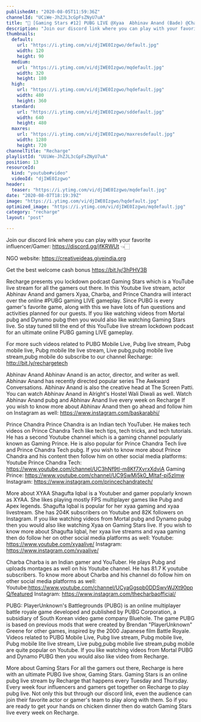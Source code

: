 ```yaml
---
publishedAt: "2020-08-05T11:59:36Z"
channelId: "UCiWe-JhZJL3cGpFsZNyU7uA"
title: "🔴 [Gaming Stars #12] PUBG LIVE @Xyaa  Abhinav Anand (Bade) @Charba  @Prince Chandra Tech"
description: "Join our discord link where you can play with your favorite influencer/Gamer: https://discord.gg/jfKRWUt 👈🏻\n\nNGO website: https://creativeideas.giveindia.org \n\nGet the best welcome cash bonus https://bit.ly/3hPHV3B\n\nRecharge presents you lockdown podcast Gaming Stars which is a YouTube live stream for all the gamers out there. In this Youtube live stream, actor Abhinav Anand and gamers Xyaa, Charba, and Prince Chandra will interact over the online #PUBG gaming LIVE gameplay. Since PUBG is every gamer's favorite game, along with this we have lots of fun questions and activities planned for our guests.  If you like watching videos from Mortal pubg and Dynamo pubg then you would also like watching Gaming Stars live. So stay tuned till the end of this YouTube live stream lockdown podcast for an ultimate online PUBG gaming LIVE gameplay.\n\nFor more such videos related to PUBG Mobile Live, Pubg live stream, Pubg mobile live, Pubg mobile lite live stream, Live pubg,pubg mobile live stream,pubg mobile do subscribe to our channel Recharge: http://bit.ly/rechargetech\n\n\nAbhinav Anand\nAbhinav Anand is an actor, director, and writer as well. Abhinav Anand has recently directed popular series The Awkward Conversations. Abhinav Anand is also the creative head at The Screen Patti. You can watch Abhinav Anand in Alright's Hostel Wali Diwali as well. Watch Abhinav Anand pubg and Abhinav Anand live every week on Recharge If you wish to know more about Abhinav Anand then go ahead and follow him on Instagram as well: https://www.instagram.com/baskarabhi/\n\nPrince Chandra\nPrince Chandra is an Indian tech YouTuber. He makes tech videos on Prince Chandra Tech like tech tips, tech tricks, and tech tutorials. He has a second Youtube channel which is a gaming channel popularly known as Gaming Prince. He is also popular for Prince Chandra Tech live and Prince Chandra Tech pubg. If you wish to know more about Prince Chandra and his content then follow him on other social media platforms:\nYoutube Prince Chandra Tech: https://www.youtube.com/channel/UC3hNf9tl-m8Kf7XvrxXdviA Gaming Prince: https://www.youtube.com/channel/UC9SwMj5k0_MItaf-pi5zImw \nInstagram: https://www.instagram.com/princechandratech/\n\nMore about XYAA\nShagufta Iqbal is a Youtuber and gamer popularly known as XYAA. She likes playing mostly FPS multiplayer games like Pubg and Apex legends. Shagufta Iqbal is popular for her xyaa gaming and xyaa livestream. She has 204K subscribers on Youtube and 82K followers on Instagram.  If you like watching videos from Mortal pubg and Dynamo pubg then you would also like watching Xyaa on Gaming Stars live. If you wish to know more about Shagufta Iqbal, her xyaa live streams and xyaa gaming then do follow her on other social media platforms as well: Youtube: https://www.youtube.com/xyaalive/ Instagram: https://www.instagram.com/xyaalive/\n\nCharba\nCharba is an Indian gamer and YouTuber. He plays Pubg and uploads montages as well on his Youtube channel. He has 81.7 K youtube subscribers. To know more about Charba and his channel do follow him on other social media platforms as well: \nYoutube:https://www.youtube.com/channel/UCyaGgspb0DDSwvWJXt90ppQ/featured\nInstagram: https://www.instagram.com/thecharbaofficial/\n\nPUBG:\nPlayerUnknown's Battlegrounds (PUBG) is an online multiplayer battle royale game developed and published by PUBG Corporation, a subsidiary of South Korean video game company Bluehole. The game PUBG is based on previous mods that were created by Brendan \"PlayerUnknown\" Greene for other games, inspired by the 2000 Japanese film Battle Royale. Videos related to PUBG Mobile Live, Pubg live stream, Pubg mobile live, Pubg mobile lite live stream, Live pubg,pubg mobile live stream,pubg mobile are quite popular on Youtube. If you like watching videos from Mortal PUBG and Dynamo PUBG then you would also like video from Recharge.\n\nMore about Gaming Stars\nFor all the gamers out there, Recharge is here with an ultimate PUBG live show, Gaming Stars. Gaming Stars is an online pubg live stream by Recharge that happens every Tuesday and Thursday. Every week four influencers and gamers get together on Recharge to play pubg live. Not only this but through our discord link, even the audience can join their favorite actor or gamer's team to play along with them. So if you are ready to get your hands on chicken dinner then do watch Gaming Stars live every week on Recharge."
thumbnails:
  default:
    url: "https://i.ytimg.com/vi/djIWE0Izgwo/default.jpg"
    width: 120
    height: 90
  medium:
    url: "https://i.ytimg.com/vi/djIWE0Izgwo/mqdefault.jpg"
    width: 320
    height: 180
  high:
    url: "https://i.ytimg.com/vi/djIWE0Izgwo/hqdefault.jpg"
    width: 480
    height: 360
  standard:
    url: "https://i.ytimg.com/vi/djIWE0Izgwo/sddefault.jpg"
    width: 640
    height: 480
  maxres:
    url: "https://i.ytimg.com/vi/djIWE0Izgwo/maxresdefault.jpg"
    width: 1280
    height: 720
channelTitle: "Recharge"
playlistId: "UUiWe-JhZJL3cGpFsZNyU7uA"
position: 13
resourceId:
  kind: "youtube#video"
  videoId: "djIWE0Izgwo"
header:
  teaser: "https://i.ytimg.com/vi/djIWE0Izgwo/mqdefault.jpg"
date: "2020-08-07T18:19:39Z"
image: "https://i.ytimg.com/vi/djIWE0Izgwo/hqdefault.jpg"
optimized_image: "https://i.ytimg.com/vi/djIWE0Izgwo/mqdefault.jpg"
category: "recharge"
layout: "post"

---
```

Join our discord link where you can play with your favorite influencer/Gamer: https://discord.gg/jfKRWUt 👈🏻

NGO website: https://creativeideas.giveindia.org 

Get the best welcome cash bonus https://bit.ly/3hPHV3B

Recharge presents you lockdown podcast Gaming Stars which is a YouTube live stream for all the gamers out there. In this Youtube live stream, actor Abhinav Anand and gamers Xyaa, Charba, and Prince Chandra will interact over the online #PUBG gaming LIVE gameplay. Since PUBG is every gamer's favorite game, along with this we have lots of fun questions and activities planned for our guests.  If you like watching videos from Mortal pubg and Dynamo pubg then you would also like watching Gaming Stars live. So stay tuned till the end of this YouTube live stream lockdown podcast for an ultimate online PUBG gaming LIVE gameplay.

For more such videos related to PUBG Mobile Live, Pubg live stream, Pubg mobile live, Pubg mobile lite live stream, Live pubg,pubg mobile live stream,pubg mobile do subscribe to our channel Recharge: http://bit.ly/rechargetech


Abhinav Anand
Abhinav Anand is an actor, director, and writer as well. Abhinav Anand has recently directed popular series The Awkward Conversations. Abhinav Anand is also the creative head at The Screen Patti. You can watch Abhinav Anand in Alright's Hostel Wali Diwali as well. Watch Abhinav Anand pubg and Abhinav Anand live every week on Recharge If you wish to know more about Abhinav Anand then go ahead and follow him on Instagram as well: https://www.instagram.com/baskarabhi/

Prince Chandra
Prince Chandra is an Indian tech YouTuber. He makes tech videos on Prince Chandra Tech like tech tips, tech tricks, and tech tutorials. He has a second Youtube channel which is a gaming channel popularly known as Gaming Prince. He is also popular for Prince Chandra Tech live and Prince Chandra Tech pubg. If you wish to know more about Prince Chandra and his content then follow him on other social media platforms:
Youtube Prince Chandra Tech: https://www.youtube.com/channel/UC3hNf9tl-m8Kf7XvrxXdviA Gaming Prince: https://www.youtube.com/channel/UC9SwMj5k0_MItaf-pi5zImw 
Instagram: https://www.instagram.com/princechandratech/

More about XYAA
Shagufta Iqbal is a Youtuber and gamer popularly known as XYAA. She likes playing mostly FPS multiplayer games like Pubg and Apex legends. Shagufta Iqbal is popular for her xyaa gaming and xyaa livestream. She has 204K subscribers on Youtube and 82K followers on Instagram.  If you like watching videos from Mortal pubg and Dynamo pubg then you would also like watching Xyaa on Gaming Stars live. If you wish to know more about Shagufta Iqbal, her xyaa live streams and xyaa gaming then do follow her on other social media platforms as well: Youtube: https://www.youtube.com/xyaalive/ Instagram: https://www.instagram.com/xyaalive/

Charba
Charba is an Indian gamer and YouTuber. He plays Pubg and uploads montages as well on his Youtube channel. He has 81.7 K youtube subscribers. To know more about Charba and his channel do follow him on other social media platforms as well: 
Youtube:https://www.youtube.com/channel/UCyaGgspb0DDSwvWJXt90ppQ/featured
Instagram: https://www.instagram.com/thecharbaofficial/

PUBG:
PlayerUnknown's Battlegrounds (PUBG) is an online multiplayer battle royale game developed and published by PUBG Corporation, a subsidiary of South Korean video game company Bluehole. The game PUBG is based on previous mods that were created by Brendan "PlayerUnknown" Greene for other games, inspired by the 2000 Japanese film Battle Royale. Videos related to PUBG Mobile Live, Pubg live stream, Pubg mobile live, Pubg mobile lite live stream, Live pubg,pubg mobile live stream,pubg mobile are quite popular on Youtube. If you like watching videos from Mortal PUBG and Dynamo PUBG then you would also like video from Recharge.

More about Gaming Stars
For all the gamers out there, Recharge is here with an ultimate PUBG live show, Gaming Stars. Gaming Stars is an online pubg live stream by Recharge that happens every Tuesday and Thursday. Every week four influencers and gamers get together on Recharge to play pubg live. Not only this but through our discord link, even the audience can join their favorite actor or gamer's team to play along with them. So if you are ready to get your hands on chicken dinner then do watch Gaming Stars live every week on Recharge.